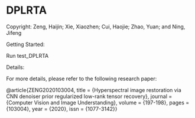 # DPLRTA

Copyright: Zeng, Haijin; Xie, Xiaozhen; Cui, Haojie; Zhao, Yuan; and Ning, Jifeng

Getting Started:

Run test_DPLRTA

Details:

For more details, please refer to the following research paper:

@article{ZENG2020103004,
title = {Hyperspectral image restoration via CNN denoiser prior regularized low-rank tensor recovery},
journal = {Computer Vision and Image Understanding},
volume = {197-198},
pages = {103004},
year = {2020},
issn = {1077-3142}}
